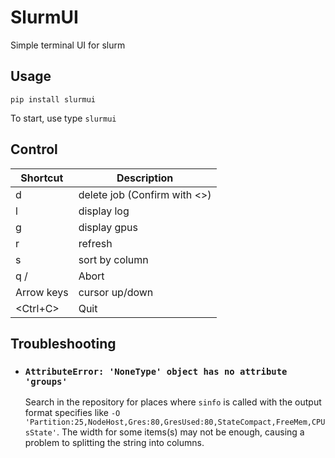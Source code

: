 # SlurmUI
Simple terminal UI for slurm

## Usage
```
pip install slurmui
```
To start, use type `slurmui`

## Control
| Shortcut | Description               |
|----------|---------------------------|
|d | delete job (Confirm with <<Enter>>) |
|l | display log|
|g | display gpus |
|r | refresh |
|s | sort by column |
|q / <Escape> | Abort|
|Arrow keys | cursor up/down |
|<Ctrl+C> | Quit |

## Troubleshooting
- ### `AttributeError: 'NoneType' object has no attribute 'groups'`

    Search in the repository for places where `sinfo` is called with the output format specifies like `-O 'Partition:25,NodeHost,Gres:80,GresUsed:80,StateCompact,FreeMem,CPUsState'`. The width for some items(s) may not be enough, causing a problem to splitting the string into columns.